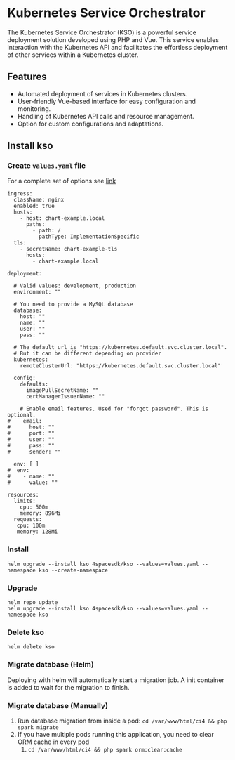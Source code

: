 # Kubernetes Service Orchestrator
The Kubernetes Service Orchestrator (KSO) is a powerful service deployment solution developed using PHP and Vue. 
This service enables interaction with the Kubernetes API and facilitates the effortless deployment of other services within a Kubernetes cluster.

## Features
* Automated deployment of services in Kubernetes clusters.
* User-friendly Vue-based interface for easy configuration and monitoring.
* Handling of Kubernetes API calls and resource management.
* Option for custom configurations and adaptations.

## Install kso
### Create `values.yaml` file
For a complete set of options see [link](https://github.com/4spacesdk/helm-charts/blob/master/charts/kubernetes-service-orchestrator/values.yaml)
```
ingress:
  className: nginx
  enabled: true
  hosts:
    - host: chart-example.local
      paths:
        - path: /
          pathType: ImplementationSpecific
  tls:
    - secretName: chart-example-tls
      hosts:
        - chart-example.local

deployment:

  # Valid values: development, production
  environment: ""

  # You need to provide a MySQL database
  database:
    host: ""
    name: ""
    user: ""
    pass: ""

  # The default url is "https://kubernetes.default.svc.cluster.local".
  # But it can be different depending on provider
  kubernetes:
    remoteClusterUrl: "https://kubernetes.default.svc.cluster.local"

  config:
    defaults:
      imagePullSecretName: ""
      certManagerIssuerName: ""
      
    # Enable email features. Used for "forgot password". This is optional.  
#    email:
#      host: ""
#      port: ""
#      user: ""
#      pass: ""
#      sender: ""

  env: [ ]
#  env:
#    - name: ""
#      value: ""

resources:
  limits:
    cpu: 500m
    memory: 896Mi
  requests:
   cpu: 100m
   memory: 128Mi

```
### Install
```
helm upgrade --install kso 4spacesdk/kso --values=values.yaml --namespace kso --create-namespace
```

### Upgrade
```
helm repo update
helm upgrade --install kso 4spacesdk/kso --values=values.yaml --namespace kso
```

### Delete kso
```
helm delete kso
```

### Migrate database (Helm)
Deploying with helm will automatically start a migration job.
A init container is added to wait for the migration to finish.

### Migrate database (Manually)
1. Run database migration from inside a pod: `cd /var/www/html/ci4 && php spark migrate`
2. If you have multiple pods running this application, you need to clear ORM cache in every pod
    1. `cd /var/www/html/ci4 && php spark orm:clear:cache` 
